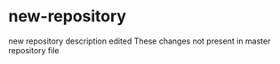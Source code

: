 # new-repository
new repository description
edited 
These changes not present in master repository file
